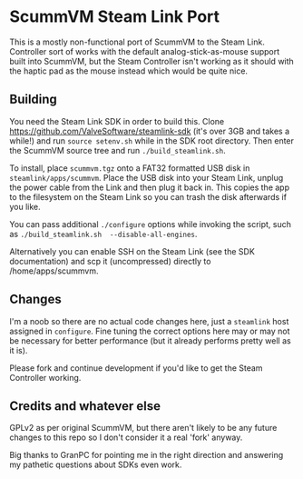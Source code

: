 # ScummVM Steam Link Port

This is a mostly non-functional port of ScummVM to the Steam Link. Controller sort of works with the default analog-stick-as-mouse support
built into ScummVM, but the Steam Controller isn't working as it should with the haptic pad as the mouse instead which would be quite nice.

## Building

You need the Steam Link SDK in order to build this. Clone https://github.com/ValveSoftware/steamlink-sdk (it's over 3GB and takes a while!)
and run `source setenv.sh` while in the SDK root directory. Then enter the ScummVM source tree and run `./build_steamlink.sh`.

To install, place `scummvm.tgz` onto a FAT32 formatted USB disk in `steamlink/apps/scummvm`. Place the USB disk into your Steam Link, unplug the power cable from the Link 
and then plug it back in. This copies the app to the filesystem on the Steam Link so you can trash the disk afterwards if you like.

You can pass additional `./configure` options while invoking the script, such as `./build_steamlink.sh 
--disable-all-engines`.

Alternatively you can enable SSH on the Steam Link (see the SDK documentation) and scp it (uncompressed) directly to /home/apps/scummvm.

## Changes

I'm a noob so there are no actual code changes here, just a `steamlink` host assigned in `configure`. Fine tuning the correct options here
may or may not be necessary for better performance (but it already performs pretty well as it is).

Please fork and continue development if you'd like to get the Steam Controller working.

## Credits and whatever else

GPLv2 as per original ScummVM, but there aren't likely to be any future changes to this repo so I don't consider it a real 'fork' anyway.

Big thanks to GranPC for pointing me in the right direction and answering my pathetic questions about SDKs even work.

